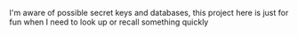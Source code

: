 I'm aware of possible secret keys and databases, this project here is just for fun when I need to look up or recall something quickly
